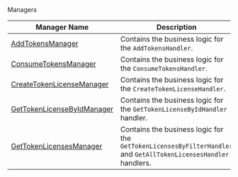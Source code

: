 <summary>Managers</summary>

|Manager Name|Description|
|--|--|
|[AddTokensManager](../src/Bct.Common.Licensing.Business/Managers/TokenLicense/AddTokensManager.cs)|Contains the business logic for the ``AddTokensHandler``.|
|[ConsumeTokensManager](../src/Bct.Common.Licensing.Business/Managers/TokenLicense/ConsumeTokensManager.cs)|Contains the business logic for the ``ConsumeTokensHandler``.|
|[CreateTokenLicenseManager](../src/Bct.Common.Licensing.Business/Managers/TokenLicense/CreateTokenLicenseManager.cs)|Contains the business logic for the ``CreateTokenLicenseHandler``.|
|[GetTokenLicenseByIdManager](../src/Bct.Common.Licensing.Business/Managers/TokenLicenseManagers/GetTokenLicenseByIdManager.cs)|Contains the business logic for the ``GetTokenLicenseByIdHandler`` handler.|
|[GetTokenLicensesManager](../src/Bct.Common.Licensing.Business/Managers/TokenLicenseManagers/GetTokenLicensesManager.cs)|Contains the business logic for the ``GetTokenLicensesByFilterHandler`` and ``GetAllTokenLicensesHandler`` handlers.|

